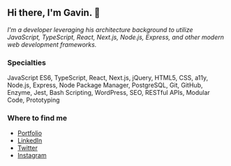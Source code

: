## Hi there, I'm Gavin. 👋

*I'm a developer leveraging his architecture background to utilize JavaScript, TypeScript, React, Next.js, Node.js, Express, and other modern web development frameworks.*

### Specialties 

JavaScript ES6, TypeScript, React, Next.js, jQuery, HTML5, CSS, a11y, Node.js, Express, Node Package Manager, PostgreSQL, Git, GitHub, Enzyme, Jest, Bash Scripting, WordPress, SEO, RESTful APIs, Modular Code, Prototyping

### Where to find me

* [Portfolio](https://gavingrant.co/)
* [LinkedIn](https://www.linkedin.com/in/gavinmgrant/)
* [Twitter](https://twitter.com/higavingrant/)
* [Instagram](https://www.instagram.com/higavingrant/)
